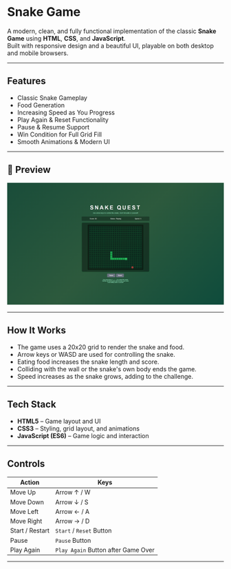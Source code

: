 # Snake Game

A modern, clean, and fully functional implementation of the classic **Snake Game** using **HTML**, **CSS**, and **JavaScript**.  
Built with responsive design and a beautiful UI, playable on both desktop and mobile browsers.

---

## Features

- Classic Snake Gameplay
- Food Generation
- Increasing Speed as You Progress
- Play Again & Reset Functionality
- Pause & Resume Support
- Win Condition for Full Grid Fill
- Smooth Animations & Modern UI

---

## 📸 Preview

![Snake Game Screenshot](snakegame.png) <!-- Replace with your actual screenshot or remove this section if not needed -->

---

## How It Works

- The game uses a 20x20 grid to render the snake and food.
- Arrow keys or WASD are used for controlling the snake.
- Eating food increases the snake length and score.
- Colliding with the wall or the snake's own body ends the game.
- Speed increases as the snake grows, adding to the challenge.

---

## Tech Stack

- **HTML5** – Game layout and UI
- **CSS3** – Styling, grid layout, and animations
- **JavaScript (ES6)** – Game logic and interaction

---

## Controls

| Action     | Keys        |
|------------|-------------|
| Move Up    | Arrow ↑ / W |
| Move Down  | Arrow ↓ / S |
| Move Left  | Arrow ← / A |
| Move Right | Arrow → / D |
| Start / Restart | `Start` / `Reset` Button |
| Pause      | `Pause` Button |
| Play Again | `Play Again` Button after Game Over |

---

